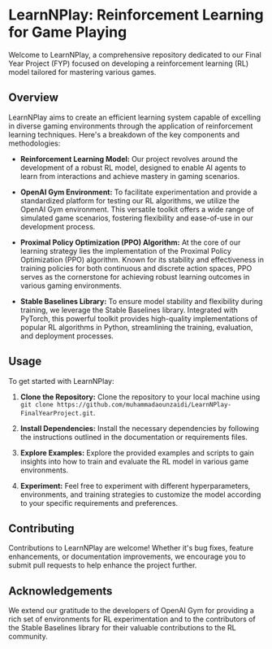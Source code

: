 # LearnNPlay: Reinforcement Learning for Game Playing

Welcome to LearnNPlay, a comprehensive repository dedicated to our Final Year Project (FYP) focused on developing a reinforcement learning (RL) model tailored for mastering various games.

## Overview

LearnNPlay aims to create an efficient learning system capable of excelling in diverse gaming environments through the application of reinforcement learning techniques. Here's a breakdown of the key components and methodologies:

- **Reinforcement Learning Model:** Our project revolves around the development of a robust RL model, designed to enable AI agents to learn from interactions and achieve mastery in gaming scenarios.
  
- **OpenAI Gym Environment:** To facilitate experimentation and provide a standardized platform for testing our RL algorithms, we utilize the OpenAI Gym environment. This versatile toolkit offers a wide range of simulated game scenarios, fostering flexibility and ease-of-use in our development process.

- **Proximal Policy Optimization (PPO) Algorithm:** At the core of our learning strategy lies the implementation of the Proximal Policy Optimization (PPO) algorithm. Known for its stability and effectiveness in training policies for both continuous and discrete action spaces, PPO serves as the cornerstone for achieving robust learning outcomes in various gaming environments.

- **Stable Baselines Library:** To ensure model stability and flexibility during training, we leverage the Stable Baselines library. Integrated with PyTorch, this powerful toolkit provides high-quality implementations of popular RL algorithms in Python, streamlining the training, evaluation, and deployment processes.

## Usage

To get started with LearnNPlay:

1. **Clone the Repository:** Clone the repository to your local machine using `git clone https://github.com/muhammadaounzaidi/LearnNPlay-FinalYearProject.git`.
   
2. **Install Dependencies:** Install the necessary dependencies by following the instructions outlined in the documentation or requirements files.
   
3. **Explore Examples:** Explore the provided examples and scripts to gain insights into how to train and evaluate the RL model in various game environments.
   
4. **Experiment:** Feel free to experiment with different hyperparameters, environments, and training strategies to customize the model according to your specific requirements and preferences.

## Contributing

Contributions to LearnNPlay are welcome! Whether it's bug fixes, feature enhancements, or documentation improvements, we encourage you to submit pull requests to help enhance the project further.

## Acknowledgements

We extend our gratitude to the developers of OpenAI Gym for providing a rich set of environments for RL experimentation and to the contributors of the Stable Baselines library for their valuable contributions to the RL community.

